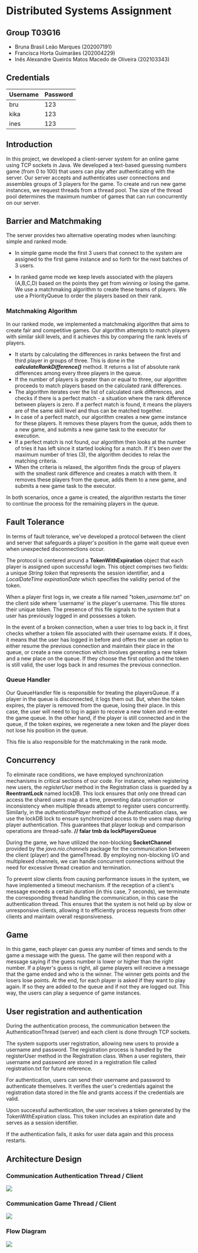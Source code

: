 # Distributed Systems Assignment

## Group T03G16
- Bruna Brasil Leão Marques (202007191)
- Francisca Horta Guimarães (202004229)
- Inês Alexandre Queirós Matos Macedo de Oliveira (202103343)

## Credentials

| Username | Password |
| -------- | -------- |
| bru     | 123     |
| kika     | 123     |
| ines     | 123     |


## Introduction


In this project, we developed a client-server system for an online game using TCP sockets in Java. We developed a text-based guessing numbers game (from 0 to 100) that users can play after authenticating with the server. Our server accepts and authenticates user connections and assembles groups of 3 players for the game. To create and run new game instances, we request threads from a thread pool. The size of the thread pool determines the maximum number of games that can run concurrently on our server. 

    
## Barrier and Matchmaking

The server provides two alternative operating modes when launching: simple and ranked mode.  

- In simple game mode the first 3 users that connect to the system are assigned to the first game instance and so forth for the next batches of 3 users.

- In ranked game mode we keep levels associated with the players (A,B,C,D) based on the points they get from winning or losing the game. We use a matchmaking algorithm to create these teams of players. We use a PriorityQueue to order the players based on their rank. 

### Matchmaking Algorithm

In our ranked mode, we implemented a matchmaking algorithm that aims to create fair and competitive games. Our algorithm attempts to match players with similar skill levels, and it achieves this by comparing the rank levels of players.

- It starts by calculating the differences in ranks between the first and third player in groups of three. This is done in the ***calculateRankDifference()*** method. It returns a list of absolute rank differences among every three players in the queue.
- If the number of players is greater than or equal to three, our algorithm proceeds to match players based on the calculated rank differences.
- The algorithm iterates over the list of calculated rank differences, and checks if there is a perfect match - a situation where the rank difference between players is zero. If a perfect match is found, it means the players are of the same skill level and thus can be matched together.
- In case of a perfect match, our algorithm creates a new game instance for these players. It removes these players from the queue, adds them to a new game, and submits a new game task to the executor for execution.
- If a perfect match is not found, our algorithm then looks at the number of tries it has left since it started looking for a match. If it's been over the maximum number of tries (3), the algorithm decides to relax the matching criteria.
- When the criteria is relaxed, the algorithm finds the group of players with the smallest rank difference and creates a match with them. It removes these players from the queue, adds them to a new game, and submits a new game task to the executor.

In both scenarios, once a game is created, the algorithm restarts the timer to continue the process for the remaining players in the queue.

    
## Fault Tolerance


In terms of fault tolerance, we've developed a protocol between the client and server that safeguards a player's position in the game wait queue even when unexpected disconnections occur.

The protocol is centered around a **TokenWithExpiration** object that each player is assigned upon successful login. This object comprises two fields: a unique *String token* that represents the session identifier, and a *LocalDateTime expirationDate* which specifies the validity period of the token.

When a player first logs in, we create a file named "token_*username*.txt" on the client side where 'username' is the player's username. This file stores their unique token. The presence of this file signals to the system that a user has previously logged in and possesses a token.

In the event of a broken connection, when a user tries to log back in, it first checks whether a token file associated with their username exists. If it does, it means that the user has logged in before and offers the user an option to either resume the previous connection and maintain their place in the queue, or create a new connection which involves generating a new token and a new place on the queue. If they choose the first option and the token is still valid, the user logs back in and resumes the previous connection.

### Queue Handler

Our QueueHandler file is responsible for treating the playersQueue. If a player in the queue is disconnected, it logs them out. But, when the token expires, the player is removed from the queue, losing their place. In this case, the user will need to log in again to receive a new token and re-enter the game queue. In the other hand, if the player is still connected and in the queue, if the token expires, we regenerate a new token and the player does not lose his position in the queue.

This file is also responsible for the matchmaking in the rank mode.
    
## Concurrency

To eliminate race conditions, we have employed synchronization mechanisms in critical sections of our code. For instance, when registering new users, the *registerUser* method in the Registration class is guarded by a **ReentrantLock** named lockDB. This lock ensures that only one thread can access the shared users map at a time, preventing data corruption or inconsistency when multiple threads attempt to register users concurrently. Similarly, in the *authenticatePlayer* method of the Authentication class, we use the lockDB lock to ensure synchronized access to the users map during player authentication. This guarantees that player lookup and comparison operations are thread-safe. **// falar tmb da lockPlayersQueue**


During the game, we have utilized the non-blocking **SocketChannel** provided by the *java.nio.channels* package for the communication between the client (player) and the gameThread. By employing non-blocking I/O and multiplexed channels, we can handle concurrent connections without the need for excessive thread creation and termination.

To prevent slow clients from causing performance issues in the system, we have implemented a timeout mechanism. If the reception of a client's message exceeds a certain duration (in this case, 7 seconds), we terminate the corresponding thread handling the communication, in this case the authentication thread. This ensures that the system is not held up by slow or unresponsive clients, allowing it to efficiently process requests from other clients and maintain overall responsiveness.
        
## Game

In this game, each player can guess any number of times and sends to the game a message with the guess. The game will then respond with a message saying if the guess number is lower or higher than the right number. If a player's guess is right, all game players will recieve a message that the game ended and who is the winner. The winner gets points and the losers lose points. At the end, for each player is asked if they want to play again. If so they are added to the queue and if not they are logged out.
This way, the users can play a sequence of game instances. 

        
## User registration and authentication

During the authentication process, the communication between the AuthenticationThread (server) and each client is done through TCP sockets.

The system supports user registration, allowing new users to provide a username and password. The registration process is handled by the registerUser method in the Registration class. When a user registers, their username and password are stored in a registration file called registration.txt for future reference.

For authentication, users can send their username and password to authenticate themselves. It verifies the user's credentials against the registration data stored in the file and grants access if the credentials are valid. 

Upon successful authentication, the user receives a token generated by the TokenWithExpiration class. This token includes an expiration date and serves as a session identifier.

If the authentication fails, it asks for user data again and this process restarts.


## Architecture Design

### Communication Authentication Thread / Client 
![](https://hackmd.io/_uploads/HkPxPgOS3.png)

### Communication Game Thread / Client 
![](https://hackmd.io/_uploads/rJ6HDx_Hn.png)

### Flow Diagram
![](https://hackmd.io/_uploads/H1sOAl_S3.png)
